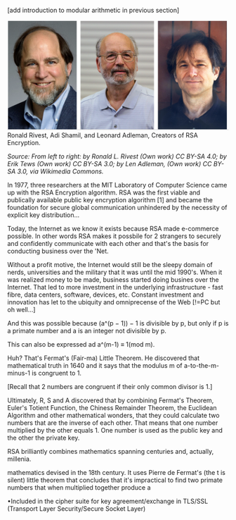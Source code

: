 [add introduction to modular arithmetic in previous section]

![.guides/img/RivestShamirAdleman](.guides/img/RivestShamirAdleman.PNG)
 Ronald Rivest, Adi Shamil, and Leonard Adleman, Creators of RSA Encryption.
 
*Source: From left to right: by Ronald L. Rivest (Own work) CC BY-SA 4.0; by Erik Tews (Own work) CC BY-SA 3.0; by Len Adleman, (Own work) CC BY- SA 3.0, via Wikimedia Commons.*
 
In 1977, three researchers at the MIT Laboratory of Computer Science came up with the RSA Encryption algorithm. RSA was the first viable and publically available public key encryption algorithm [1] and  became the foundation for secure global communication unhindered by the necessity of explicit key distribution...

Today, the Internet as we know it exists because RSA made e-commerce possible. In other words RSA makes it possbile for 2 strangers to securely and confidently communicate with each other and that's the basis for conducting business over the 'Net.

Without a profit motive, the Internet would still be the sleepy domain of nerds, universities and the military that it was until the mid 1990's. When it was realized  money to be made, business started doing busines over the Internet. That led to more investment in the underlying infrastructure - fast fibre, data centers, software, devices, etc. Constant investment and innovation has let to the ubiquity and omniprecense of the Web [!=PC but oh well...]

And this was possible because (a^(p − 1)) − 1 is divisible by p, but only if p is a primate number and a is an integer not divisible by p.

This can also be expressed ad a^(m-1) ≡ 1(mod m).

Huh? That's Fermat's (Fair-ma) Little Theorem. He discovered that mathematical truth in 1640 and it says that the modulus m of a-to-the-m-minus-1 is congruent to 1. 

[Recall that 2 numbers are congruent if their only common divisor is 1.]

Ultimately, R, S and A discovered that by combining Fermat's Theorem, Euler's Totient Function, the Chiness Remainder Theorem, the Euclidean Algorithm and other mathematical wonders, that they could calculate two numbers that are the inverse of each other. That means that one number multiplied by the other equals 1. One number is used as the public key and the other the private key.

RSA brilliantly combines mathematics spanning centuries and, actually, millenia.  

mathematics devised in the 18th century. It uses Pierre de Fermat's (the t is silent) little theorem that concludes that it's impractical to find two primate numbers that when multiplied together produce a  

•Included in the cipher suite for key agreement/exchange in TLS/SSL (Transport Layer Security/Secure Socket Layer)




